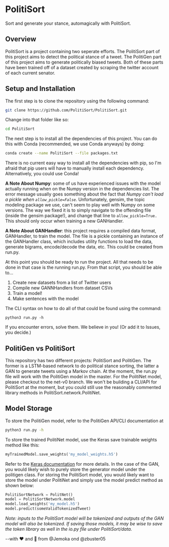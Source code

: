 # PolitiSort
Sort and generate your stance, automagically with PolitiSort. 

## Overview
PolitiSort is a project containing two seperate efforts. The PolitiSort part of this project aims to detect the political stance of a tweet. The PolitiGen part of this project aims to generate politically biased tweets. Both of these parts have been trained off of a dataset created by scraping the twitter account of each current senator.


## Setup and Installation

The first step is to clone the repository using  the following command:

```bash
git clone https://github.com/PolitiSort/PolitiSort.git
 ```

Change into that folder like so:

```bash
cd PolitiSort
```

The next step is to install all the dependencies of this project. You can do this with Conda (recommended, we use Conda anyways) by doing:

```bash
conda create --name PolitiSort --file packages.txt
```

There is no current easy way to install all the dependencies with pip, so I'm afraid that pip users will have to manually install each dependency. Alternatively, you could use Conda! 

**A Note About Numpy**: some of us have experienced issues with the model actually running when on the Numpy version in the dependencies list. The error message usually goes something about the fact that *Numpy can't load a pickle when `allow_pickle=False`*. Unfortunately, gensim, the topic modeling package we use, can't seem to play well with Numpy on some versions. The way we fixed it is to simply navigate to the offending file (inside the gensim package!), and change that line to `allow_pickle=True.` This should only occur when training a new GANHandler.

**A Note About GANHandler**: this project requires a compiled data format, GANHandler, to train the model. The file is a pickle containing an instance of the GANHandler class, which includes utility functions to load the data, generate bigrams, encode/decode the data, etc. This could be created from run.py.

At this point you should be ready to run the project. All that needs to be done in that case is the running run.py. From that script, you should be able to...

1. Create new datasets from a list of Twitter users
2. Compile new GANNHandlers from dataset CSVs
3. Train a model!
4. Make sentences with the model

The CLI syntax on how to do all of that could be found using the command:

```
python3 run.py -h
```

If you encounter errors, solve them. We believe in you! (Or add it to Issues, you decide.)

## PolitiGen vs PolitiSort

This repository has two different projects: PolitiSort and PolitiGen. The former is a LSTM-based network to do political stance sorting, the latter a GAN to generate tweets using a Markov chain. At the moment, the run.py file will work with the PolitiGen model in the master. For the PolitiNet model, please checkout to the net-v0 branch. We won't be building a CLI/API for PolitiSort at the moment, but you could still use the reasonably commented library methods in PolitiSort.network.PolitiNet.

## Model Storage

To store the PolitiGen model, refer to the PolitiGen API/CLI documentation at 

```bash
python3 run.py -h
```

To store the trained PolitiNet model, use the Keras save trainable weights method like this:

```python
myTrainedModel.save_weights('my_model_weights.h5')
```

Refer to the [Keras documentation](https://keras.io/getting_started/faq/#what-are-my-options-for-saving-models) for more details. In the case of the GAN, you would likely wish to purely store the generator model under the politigen class. For storing the PolitiSort model, you would likely want to store the model under PolitiNet and simply use the model predict method as shown below:

```python
PolitiSortNetwork = PolitNet()
model = PolitiSortNetwork.model
model.load_weights('my_model.h5')
model.predict(someValidTokenizedTweet)
```

*Note: inputs to the PolitiSort model will be tokenized and outputs of the GAN model will also be tokenized. If saving those models, it may be wise to save the token library as well in the io.py file under PolitiSort/data.*


--with :heart: and :green_salad: from @Jemoka ond @zbuster05
